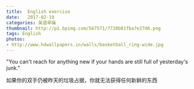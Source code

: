 ```yaml
---
title:  English exercise
date:   2017-02-19
categories: 英语早操
thumbnail: http://p1.bpimg.com/567571/7720b01fba7e27d6.png
tags: English
photos:
- http://www.hdwallpapers.in/walls/basketball_ring-wide.jpg
---
```


"You can't reach for anything new if your hands are still full of yesterday's junk."
<p>如果你的双手仍被昨天的垃圾占据，你就无法获得任何新鲜的东西</p>
